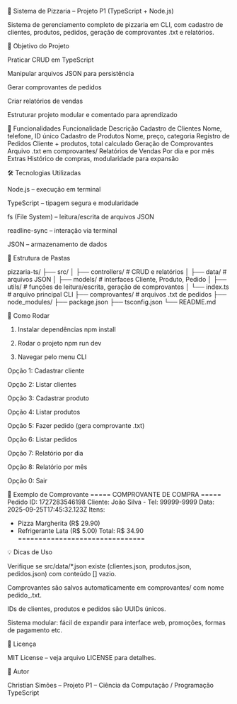 🍕 Sistema de Pizzaria – Projeto P1 (TypeScript + Node.js)


Sistema de gerenciamento completo de pizzaria em CLI, com cadastro de clientes, produtos, pedidos, geração de comprovantes .txt e relatórios.

🎯 Objetivo do Projeto

Praticar CRUD em TypeScript

Manipular arquivos JSON para persistência

Gerar comprovantes de pedidos

Criar relatórios de vendas

Estruturar projeto modular e comentado para aprendizado

📌 Funcionalidades
Funcionalidade	Descrição
Cadastro de Clientes	Nome, telefone, ID único
Cadastro de Produtos	Nome, preço, categoria
Registro de Pedidos	Cliente + produtos, total calculado
Geração de Comprovantes	Arquivo .txt em comprovantes/
Relatórios de Vendas	Por dia e por mês
Extras	Histórico de compras, modularidade para expansão

🛠 Tecnologias Utilizadas

Node.js – execução em terminal

TypeScript – tipagem segura e modularidade

fs (File System) – leitura/escrita de arquivos JSON

readline-sync – interação via terminal

JSON – armazenamento de dados

📂 Estrutura de Pastas

pizzaria-ts/
├── src/
│   ├── controllers/  # CRUD e relatórios
│   ├── data/         # arquivos JSON
│   ├── models/       # interfaces Cliente, Produto, Pedido
│   ├── utils/        # funções de leitura/escrita, geração de comprovantes
│   └── index.ts      # arquivo principal CLI
├── comprovantes/     # arquivos .txt de pedidos
├── node_modules/
├── package.json
├── tsconfig.json
└── README.md

🚀 Como Rodar
1. Instalar dependências
npm install

2. Rodar o projeto
npm run dev

3. Navegar pelo menu CLI

Opção 1: Cadastrar cliente

Opção 2: Listar clientes

Opção 3: Cadastrar produto

Opção 4: Listar produtos

Opção 5: Fazer pedido (gera comprovante .txt)

Opção 6: Listar pedidos

Opção 7: Relatório por dia

Opção 8: Relatório por mês

Opção 0: Sair

📄 Exemplo de Comprovante
===== COMPROVANTE DE COMPRA =====
Pedido ID: 1727283546198
Cliente: João Silva - Tel: 99999-9999
Data: 2025-09-25T17:45:32.123Z
Itens:
 - Pizza Margherita (R$ 29.90)
 - Refrigerante Lata (R$ 5.00)
Total: R$ 34.90
===============================

💡 Dicas de Uso

Verifique se src/data/*.json existe (clientes.json, produtos.json, pedidos.json) com conteúdo [] vazio.

Comprovantes são salvos automaticamente em comprovantes/ com nome pedido_<ID>.txt.

IDs de clientes, produtos e pedidos são UUIDs únicos.

Sistema modular: fácil de expandir para interface web, promoções, formas de pagamento etc.

📄 Licença

MIT License – veja arquivo LICENSE para detalhes.

📌 Autor


Christian Simões – Projeto P1 – Ciência da Computação / Programação TypeScript


